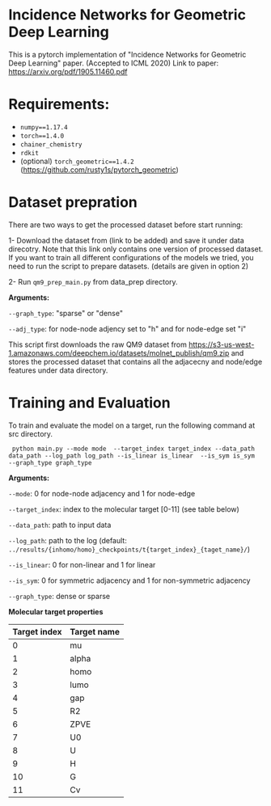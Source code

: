 # Incidence Networks for Geometric Deep Learning
This is a pytorch implementation of "Incidence Networks for Geometric Deep Learning" paper. (Accepted to ICML 2020) 
Link to paper: https://arxiv.org/pdf/1905.11460.pdf

# Requirements:
 - `numpy==1.17.4`
 - `torch==1.4.0`
 - `chainer_chemistry`
 - `rdkit`
 - (optional) `torch_geometric==1.4.2` (https://github.com/rusty1s/pytorch_geometric)

# Dataset prepration

There are two ways to get the processed dataset before start running:

1- Download the dataset from (link to be added) and save it under data direcotry. Note that this link only contains one version of processed dataset. If you want to train all different configurations of the models we tried, you need to run the script to prepare datasets. (details are given in option 2)

2- Run `qm9_prep_main.py` from data_prep directory.

**Arguments:**

```--graph_type```: "sparse" or "dense"

```--adj_type```: for node-node adjency set to "h" and for node-edge set "i"

This script first downloads the raw QM9 dataset from https://s3-us-west-1.amazonaws.com/deepchem.io/datasets/molnet_publish/qm9.zip and stores the processed dataset that contains all the adjacecny and node/edge features under data directory.

# Training and Evaluation

 To train and evaluate the model on a target, run the following command at src directory.
 
 ``` python main.py --mode mode  --target_index target_index --data_path data_path --log_path log_path --is_linear is_linear  --is_sym is_sym  --graph_type graph_type```
 
 **Arguments:**
 
 ```--mode```: 0 for node-node adjacency and 1 for node-edge
 
 ```--target_index```: index to the molecular target [0-11] (see table below)
 
 ```--data_path```: path to input data
 
 ```--log_path```: path to the log (default: `../results/{inhomo/homo}_checkpoints/t{target_index}_{taget_name}/`)
 
 ```--is_linear```: 0 for non-linear and 1 for linear
 
 ```--is_sym```: 0 for symmetric adjacency and 1 for non-symmetric adjacency
 
 ```--graph_type```: dense or sparse


**Molecular target properties** 

Target index | Target name
------------ | -------------
0 | mu
1 | alpha
2 | homo
3 | lumo
4 | gap
5 | R2
6 | ZPVE
7 | U0
8 | U
9 | H
10 | G
11 | Cv
